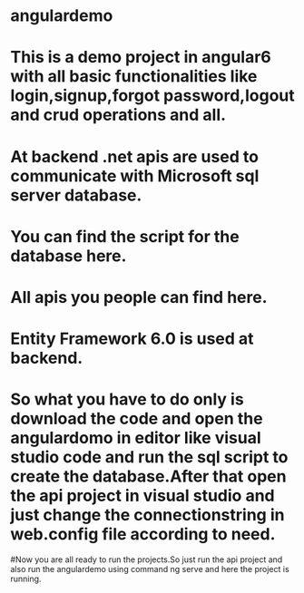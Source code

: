 # angulardemo 
# This is a demo project in angular6 with all basic functionalities like login,signup,forgot password,logout and crud operations and all.
# At backend .net apis are used to communicate with Microsoft sql server database.
# You can find the script for the database here.
# All apis you people can find here.
# Entity Framework 6.0 is used at backend.
# So what you have to do only is download the code and open the angulardomo in editor like visual studio code and run the sql script to create the database.After that open the api project in visual studio and just change the connectionstring in web.config file according to need.
#Now you are all ready to run the projects.So just run the api project and also run the angulardemo using command ng serve and here the project is running. 
